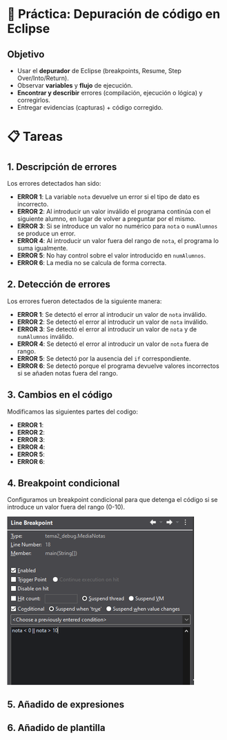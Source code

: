 
# 🐞 Práctica: Depuración de código en Eclipse

## Objetivo

* Usar el **depurador** de Eclipse (breakpoints, Resume, Step Over/Into/Return).
* Observar **variables** y **flujo** de ejecución.
* **Encontrar y describir** errores (compilación, ejecución o lógica) y corregirlos.
* Entregar evidencias (capturas) + código corregido.

# 📋 Tareas

## 1. Descripción de errores

Los errores detectados han sido:
- **ERROR 1**: La variable `nota` devuelve un error si el tipo de dato es incorrecto.
- **ERROR 2**: Al introducir un valor inválido el programa continúa con el siguiente alumno, en lugar de volver a preguntar por el mismo.
- **ERROR 3**: Si se introduce un valor no numérico para `nota` o `numAlumnos` se produce un error.
- **ERROR 4**: Al introducir un valor fuera del rango de `nota`, el programa lo suma igualmente.
- **ERROR 5**: No hay control sobre el valor introducido en `numAlumnos`.
- **ERROR 6**: La media no se calcula de forma correcta.

## 2. Detección de errores

Los errores fueron detectados de la siguiente manera:
- **ERROR 1**: Se detectó el error al introducir un valor  de `nota` inválido.
- **ERROR 2**:  Se detectó el error al introducir un valor  de `nota` inválido.
- **ERROR 3**: Se detectó el error al introducir un valor  de `nota` y de `numAlumnos` inválido.
- **ERROR 4**: Se detectó el error al introducir un valor  de `nota` fuera de rango.
- **ERROR 5**: Se detectó por la ausencia del `if` correspondiente.
- **ERROR 6**: Se detectó porque el programa devuelve valores incorrectos si se añaden notas fuera del rango.
  
## 3. Cambios en el código
Modificamos las siguientes partes del codigo:
- **ERROR 1**:
- **ERROR 2**:
- **ERROR 3**:
- **ERROR 4**: 
- **ERROR 5**:
- **ERROR 6**:

## 4. Breakpoint condicional

Configuramos un breakpoint condicional para que detenga el código si se introduce un valor fuera del rango (0-10).

![Breakpoint condicional](capturas/ConditionalBreakpoint.png)

## 5. Añadido de expresiones



## 6. Añadido de plantilla


